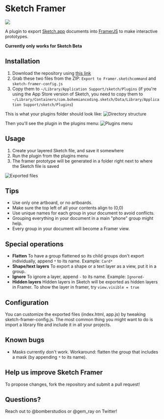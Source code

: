 # Sketch Framer

![](sketch-framer-logo.png?raw=true)

A plugin to export [Sketch.app](http://www.bohemiancoding.com/sketch) documents into [FramerJS](http://framerjs.com) to make interactive prototypes.

**Currently only works for Sketch Beta**

## Installation
1. Download the repository using [this link](https://github.com/bomberstudios/sketch-framer/archive/master.zip)
2. Grab these two files from the ZIP: `Export to Framer.sketchcommand` and `sketch-framer-config.js`
3. Copy them to `~/Library/Application Support/sketch/Plugins` (if you're using the App Store version of Sketch, you need to copy them to `~/Library/Containers/com.bohemiancoding.sketch/Data/Library/Application Support/sketch/Plugins`)

This is what your plugins folder should look like:
![Directory structure](https://f.cloud.github.com/assets/200566/2225432/decec214-9a8d-11e3-9482-07561a01964f.png)

Then you'll see the plugin in the plugins menu:
![Plugins menu](https://f.cloud.github.com/assets/200566/2153606/d9fd17be-9429-11e3-9d15-674f17f9953f.png)

## Usage
1. Create your layered Sketch file, and save it somewhere
2. Run the plugin from the plugins menu
3. The framer prototype will be generated in a folder right next to where the Sketch file is saved

![Exported files](https://f.cloud.github.com/assets/200566/2153636/3be2cbf4-942a-11e3-9def-01dc19d83324.png)

## Tips
* Use only one artboard, or no artboards.
* Make sure the top left of all your contents align to (0,0)
* Use unique names for each group in your document to avoid conflicts.
* Grouping everything in your document in a main "phone" group might help.
* Every group in your document will become a Framer view.

## Special operations
* **Flatten** To have a group flattened so its child groups don't export individually, append `*` to its name. Example: `Card*`
* **Shape/text layers** To export a shape or a text layer as a view, put it in a group.
* **Ignore** To ignore a layer, append `-` to its name. Example: `Ignored-`
* **Hidden layers** Hidden layers in Sketch will be exported as hidden layers in Framer. To show the layer in framer, try `view.visible = true`

## Configuration
You can customize the exported files (index.html, app.js) by tweaking sketch-framer-config.js. The most common thing you might want to do is import a library file and include it in all your projects.

## Known bugs
* Masks currently don't work. Workaround: flatten the group that includes a mask (by appending `*` to its name).


## Help us improve Sketch Framer

To propose changes, fork the repository and submit a pull request!

## Questions?

Reach out to @bomberstudios or @gem_ray on Twitter!
